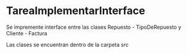 # TareaImplementarInterface

Se impremente interface entre las clases Repuesto - TipoDeRepuesto y Cliente - Factura

Las clases se encuentran dentro de la carpeta *src*
